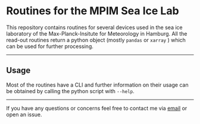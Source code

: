 # Routines for the MPIM Sea Ice Lab
This repository contains routines for several devices used in the sea ice laboratory of the Max-Planck-Insitute for Meteorology in Hamburg.
All the read-out routines return a  python object (mostly `pandas` or `xarray` ) which can be used for further processing.

---

## Usage

Most of the routines have a CLI and further information on their usage can be obtained by calling the python script with `--help`.

---

If you have any questions or concerns feel free to contact me via [email](mailto:git@markusritschel.de) or open an issue.
